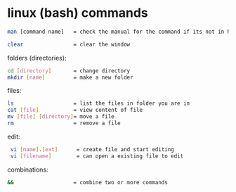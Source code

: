 # linux (bash) commands
```bash
man [command name]   = check the manual for the command if its not in hints

clear                = clear the window
```
folders (directories): 
 ```bash
 cd [directory]       = change directory
 mkdir [name]         = make a new folder
 ```

files: 
 ```bash
 ls                   = list the files in folder you are in
 cat [file]           = view content of file
 mv [file] [directory]= move a file
 rm                   = remove a file
 ```

edit: 
```bash
 vi [name].[ext]      = create file and start editing
 vi [filename]        = can open a existing file to edit
```
combinations:
```bash
&&                   = combine two or more commands
```
